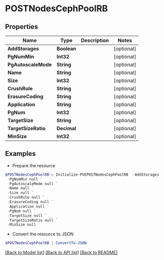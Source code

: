 # POSTNodesCephPoolRB
## Properties

Name | Type | Description | Notes
------------ | ------------- | ------------- | -------------
**AddStorages** | **Boolean** |  | [optional] 
**PgNumMin** | **Int32** |  | [optional] 
**PgAutoscaleMode** | **String** |  | [optional] 
**Name** | **String** |  | [optional] 
**Size** | **Int32** |  | [optional] 
**CrushRule** | **String** |  | [optional] 
**ErasureCoding** | **String** |  | [optional] 
**Application** | **String** |  | [optional] 
**PgNum** | **Int32** |  | [optional] 
**TargetSize** | **String** |  | [optional] 
**TargetSizeRatio** | **Decimal** |  | [optional] 
**MinSize** | **Int32** |  | [optional] 

## Examples

- Prepare the resource
```powershell
$POSTNodesCephPoolRB = Initialize-PVEPOSTNodesCephPoolRB  -AddStorages null `
 -PgNumMin null `
 -PgAutoscaleMode null `
 -Name null `
 -Size null `
 -CrushRule null `
 -ErasureCoding null `
 -Application null `
 -PgNum null `
 -TargetSize null `
 -TargetSizeRatio null `
 -MinSize null
```

- Convert the resource to JSON
```powershell
$POSTNodesCephPoolRB | ConvertTo-JSON
```

[[Back to Model list]](../README.md#documentation-for-models) [[Back to API list]](../README.md#documentation-for-api-endpoints) [[Back to README]](../README.md)

